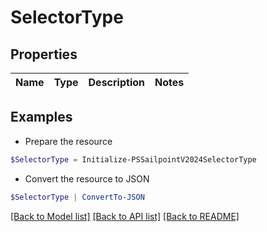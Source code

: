 # SelectorType
## Properties

Name | Type | Description | Notes
------------ | ------------- | ------------- | -------------

## Examples

- Prepare the resource
```powershell
$SelectorType = Initialize-PSSailpointV2024SelectorType 
```

- Convert the resource to JSON
```powershell
$SelectorType | ConvertTo-JSON
```

[[Back to Model list]](../README.md#documentation-for-models) [[Back to API list]](../README.md#documentation-for-api-endpoints) [[Back to README]](../README.md)

